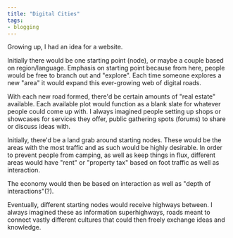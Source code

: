 ```yaml
---
title: "Digital Cities"
tags:
- blogging
---
```

Growing up, I had an idea for a website. 

Initially there would be one starting point (node), or maybe a couple based on region/language. Emphasis on starting point because from here, people would be free to branch out and "explore". 
Each time someone explores a new "area" it would expand this ever-growing web of digital roads. 

With each new road formed, there'd be certain amounts of "real estate" available. Each available plot would function as a blank slate for whatever people could come up with. I always imagined people setting up shops or showcases for services they offer, public gathering spots (forums) to share or discuss ideas with.

Initially, there'd be a land grab around starting nodes. These would be the areas with the most traffic and as such would be highly desirable.
In order to prevent people from camping, as well as keep things in flux, different areas would have "rent" or "property tax" based on foot traffic as well as interaction. 

The economy would then be based on interaction as well as "depth of interactions"(?). 

Eventually, different starting nodes would receive highways between. I always imagined these as information superhighways, roads meant to connect vastly different cultures that could then freely exchange ideas and knowledge.
